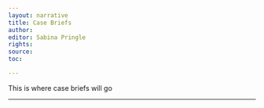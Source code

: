 ```yaml
---
layout: narrative
title: Case Briefs
author:
editor: Sabina Pringle
rights:
source:
toc:

---
```


This is where case briefs will go

---
